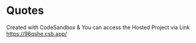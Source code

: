 # Quotes

Created with CodeSandbox & You can access the Hosted Project via Link https://96qshe.csb.app/
